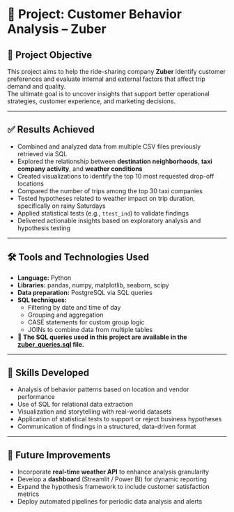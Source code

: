 # 🚖 Project: Customer Behavior Analysis – Zuber

## 🎯 Project Objective  
This project aims to help the ride-sharing company **Zuber** identify customer preferences and evaluate internal and external factors that affect trip demand and quality.  
The ultimate goal is to uncover insights that support better operational strategies, customer experience, and marketing decisions.

---

## ✅ Results Achieved  
- Combined and analyzed data from multiple CSV files previously retrieved via SQL  
- Explored the relationship between **destination neighborhoods**, **taxi company activity**, and **weather conditions**  
- Created visualizations to identify the top 10 most requested drop-off locations  
- Compared the number of trips among the top 30 taxi companies  
- Tested hypotheses related to weather impact on trip duration, specifically on rainy Saturdays  
- Applied statistical tests (e.g., `ttest_ind`) to validate findings  
- Delivered actionable insights based on exploratory analysis and hypothesis testing

---

## 🛠️ Tools and Technologies Used  
- **Language:** Python  
- **Libraries:** pandas, numpy, matplotlib, seaborn, scipy  
- **Data preparation:** PostgreSQL via SQL queries  
- **SQL techniques:**
  - Filtering by date and time of day
  - Grouping and aggregation
  - CASE statements for custom group logic
  - JOINs to combine data from multiple tables  
- **📄 The SQL queries used in this project are available in the [zuber_queries.sql](./zuber_queries.sql) file.**

---

## 🚀 Skills Developed  
- Analysis of behavior patterns based on location and vendor performance  
- Use of SQL for relational data extraction  
- Visualization and storytelling with real-world datasets  
- Application of statistical tests to support or reject business hypotheses  
- Communication of findings in a structured, data-driven format

---

## 🔧 Future Improvements  
- Incorporate **real-time weather API** to enhance analysis granularity  
- Develop a **dashboard** (Streamlit / Power BI) for dynamic reporting  
- Expand the hypothesis framework to include customer satisfaction metrics  
- Deploy automated pipelines for periodic data analysis and alerts
